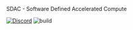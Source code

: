 SDAC - Software Defined Accelerated Compute

[![Discord](https://img.shields.io/discord/1018236355177881630?logo=discord&logoColor=7289da&style=for-the-badge)](https://discord.gg/9HS8WCPQ27)
![build](https://img.shields.io/github/actions/workflow/status/xertai/sdac/build.yml?branch=main?label=build?logo=github?style=for-the-badge)

